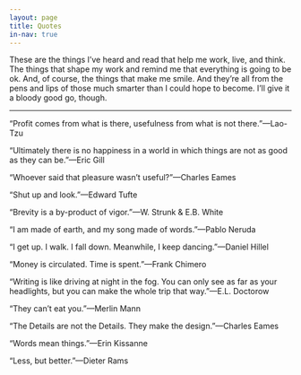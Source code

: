 ```yaml
---
layout: page
title: Quotes
in-nav: true
---
```


These are the things I’ve heard and read that help me work, live, and think. The things that shape my work and remind me that everything is going to be ok. And, of course, the things that make me smile. And they’re all from the pens and lips of those much smarter than I could hope to become. I’ll give it a bloody good go, though.

* * *

“Profit comes from what is there, usefulness from what is not there.”—<span class="caps">Lao-Tzu</span>

“Ultimately there is no happiness in a world in which things are not as good as they can be.”—<span class="caps">Eric Gill</span>

“Whoever said that pleasure wasn’t useful?”—<span class="caps">Charles Eames</span>

“Shut up and look.”—<span class="caps">Edward Tufte</span>

“Brevity is a by-product of vigor.”—<span class="caps">W. Strunk & E.B. White</span>

“I am made of earth, and my song made of words.”—<span class="caps">Pablo Neruda</span>

“I get up. I walk. I fall down. Meanwhile, I keep dancing.”—<span class="caps">Daniel Hillel</span>

“Money is circulated. Time is spent.”—<span class="caps">Frank Chimero</span>

“Writing is like driving at night in the fog. You can only see as far as your headlights, but you can make the whole trip that way.”—<span class="caps">E.L. Doctorow</span>

“They can’t eat you.”—<span class="caps">Merlin Mann</span>

“The Details are not the Details. They make the design.”—<span class="caps">Charles Eames</span>

“Words mean things.”—<span class="caps">Erin Kissanne</span>

“Less, but better.”—<span class="caps">Dieter Rams</span>

